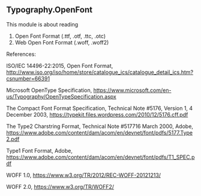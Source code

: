 Typography.OpenFont 
---

This module is about reading 
1. Open Font Format  (.ttf, .otf, .ttc, .otc)
2. Web Open Font Format (.woff, .woff2)


References:

ISO/IEC 14496-22:2015, Open Font Format, http://www.iso.org/iso/home/store/catalogue_ics/catalogue_detail_ics.htm?csnumber=66391

Microsoft OpenType Specification, https://www.microsoft.com/en-us/Typography/OpenTypeSpecification.aspx

The Compact Font Format Specification, Technical Note #5176, Version 1, 4 December 2003, https://typekit.files.wordpress.com/2010/12/5176.cff.pdf

The Type2 Charstring Format, Technical Note #517716 March 2000, Adobe, https://www.adobe.com/content/dam/acom/en/devnet/font/pdfs/5177.Type2.pdf

Type1 Font Format, Adobe, https://www.adobe.com/content/dam/acom/en/devnet/font/pdfs/T1_SPEC.pdf

WOFF 1.0, https://www.w3.org/TR/2012/REC-WOFF-20121213/

WOFF 2.0, https://www.w3.org/TR/WOFF2/